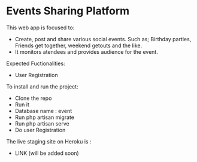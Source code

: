 <p align="center"><h1>Events Sharing Platform</h1></p>

This web app is focused to:
- Create, post and share various social events. Such as; Birthday parties, Friends get together, weekend getouts and the like.
- It monitors atendees and provides audience for the event.

Expected Fuctionalities:
- User Registration

To install and run the project:
- Clone the repo
- Run it
- Database name : event
- Run php artisan migrate
- Run php artisan serve
- Do user Registration

The live staging site on Heroku is :
- LINK (will be added soon)
